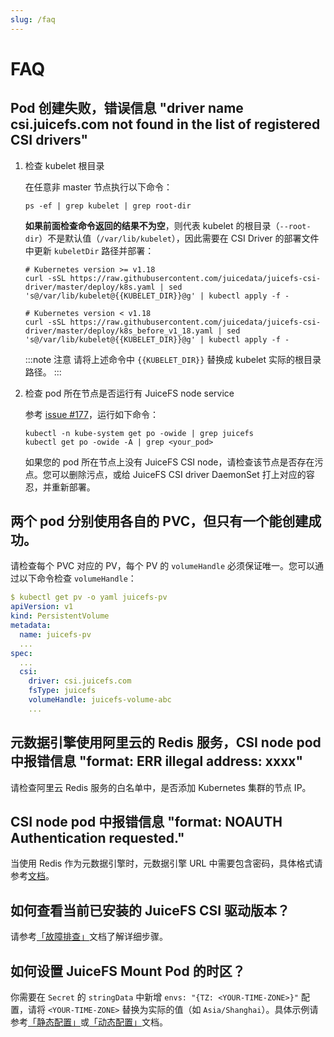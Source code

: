 ```yaml
---
slug: /faq
---
```


# FAQ

## Pod 创建失败，错误信息 "driver name csi.juicefs.com not found in the list of registered CSI drivers"

1. 检查 kubelet 根目录

   在任意非 master 节点执行以下命令：

   ```shell
   ps -ef | grep kubelet | grep root-dir
   ```

   **如果前面检查命令返回的结果不为空**，则代表 kubelet 的根目录（`--root-dir`）不是默认值（`/var/lib/kubelet`），因此需要在 CSI Driver 的部署文件中更新 `kubeletDir` 路径并部署：

   ```shell
   # Kubernetes version >= v1.18
   curl -sSL https://raw.githubusercontent.com/juicedata/juicefs-csi-driver/master/deploy/k8s.yaml | sed 's@/var/lib/kubelet@{{KUBELET_DIR}}@g' | kubectl apply -f -

   # Kubernetes version < v1.18
   curl -sSL https://raw.githubusercontent.com/juicedata/juicefs-csi-driver/master/deploy/k8s_before_v1_18.yaml | sed 's@/var/lib/kubelet@{{KUBELET_DIR}}@g' | kubectl apply -f -
   ```

   :::note 注意
   请将上述命令中 `{{KUBELET_DIR}}` 替换成 kubelet 实际的根目录路径。
   :::

2. 检查 pod 所在节点是否运行有 JuiceFS node service

   参考 [issue #177](https://github.com/juicedata/juicefs-csi-driver/issues/177)，运行如下命令：

   ```shell
   kubectl -n kube-system get po -owide | grep juicefs
   kubectl get po -owide -A | grep <your_pod>
   ```

   如果您的 pod 所在节点上没有 JuiceFS CSI node，请检查该节点是否存在污点。您可以删除污点，或给 JuiceFS CSI driver DaemonSet 打上对应的容忍，并重新部署。

## 两个 pod 分别使用各自的 PVC，但只有一个能创建成功。

请检查每个 PVC 对应的 PV，每个 PV 的 `volumeHandle` 必须保证唯一。您可以通过以下命令检查 `volumeHandle`：

```yaml
$ kubectl get pv -o yaml juicefs-pv
apiVersion: v1
kind: PersistentVolume
metadata:
  name: juicefs-pv
  ...
spec:
  ...
  csi:
    driver: csi.juicefs.com
    fsType: juicefs
    volumeHandle: juicefs-volume-abc
    ...
```

## 元数据引擎使用阿里云的 Redis 服务，CSI node pod 中报错信息 "format: ERR illegal address: xxxx"

请检查阿里云 Redis 服务的白名单中，是否添加 Kubernetes 集群的节点 IP。

## CSI node pod 中报错信息 "format: NOAUTH Authentication requested."

当使用 Redis 作为元数据引擎时，元数据引擎 URL 中需要包含密码，具体格式请参考[文档](https://juicefs.com/docs/zh/community/databases_for_metadata#redis)。

## 如何查看当前已安装的 JuiceFS CSI 驱动版本？

请参考[「故障排查」](troubleshooting.md#查看-juicefs-csi-驱动的版本)文档了解详细步骤。

## 如何设置 JuiceFS Mount Pod 的时区？

你需要在 `Secret` 的 `stringData` 中新增 `envs: "{TZ: <YOUR-TIME-ZONE>}"` 配置，请将 `<YOUR-TIME-ZONE>` 替换为实际的值（如 `Asia/Shanghai`）。具体示例请参考[「静态配置」](examples/static-provisioning.md)或[「动态配置」](examples/dynamic-provisioning.md)文档。
